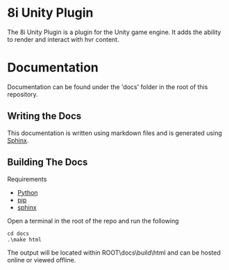 8i Unity Plugin
===============

The 8i Unity Plugin is a plugin for the Unity game engine.
It adds the ability to render and interact with hvr content.

# Documentation

Documentation can be found under the 'docs' folder in the root of this repository.

## Writing the Docs

This documentation is written using markdown files and is generated using [Sphinx](http://www.sphinx-doc.org).

## Building The Docs

Requirements

- [Python](https://www.python.org/downloads/) 
- [pip](https://pip.pypa.io/en/stable/installing/)
- [sphinx](http://www.sphinx-doc.org/en/master/usage/installation.html#installation-from-pypi)

Open a terminal in the root of the repo and run the following

```
cd docs
.\make html
```

The output will be located within ROOT\docs\build\html and can be hosted online or viewed offline.

